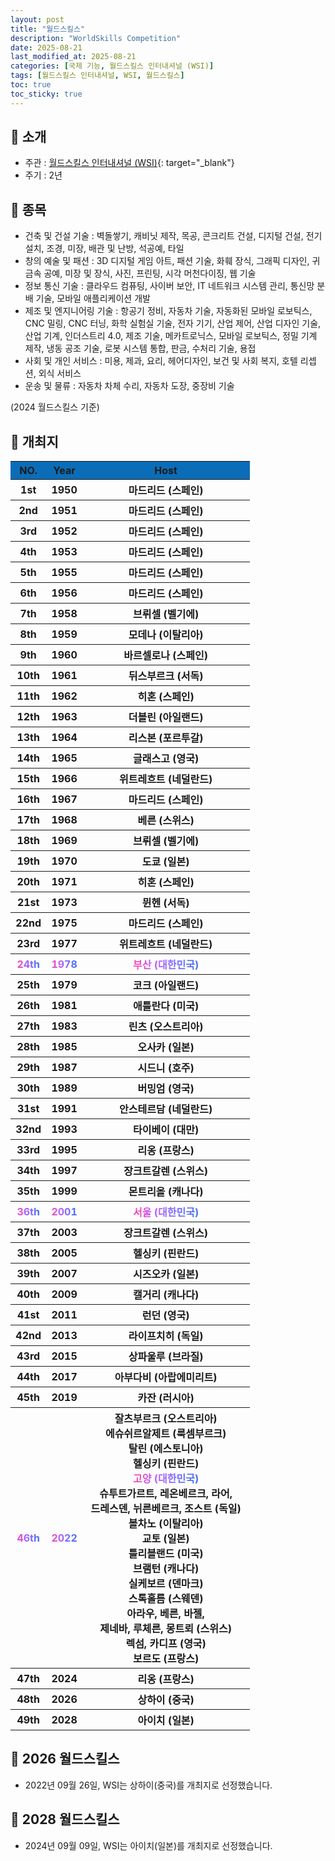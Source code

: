 ```yaml
---
layout: post
title: "월드스킬스"
description: "WorldSkills Competition"
date: 2025-08-21
last_modified_at: 2025-08-21
categories: [국제 기능, 월드스킬스 인터내셔널 (WSI)]
tags: [월드스킬스 인터내셔널, WSI, 월드스킬스]
toc: true
toc_sticky: true
---
```

## 📜 소개
* 주관 : [월드스킬스 인터내셔널 (WSI)](https://worldskills.org/){: target="_blank"}
* 주기 : 2년

## 📜 종목
* 건축 및 건설 기술 : 벽돌쌓기, 캐비닛 제작, 목공, 콘크리트 건설, 디지털 건설, 전기 설치, 조경, 미장, 배관 및 난방, 석공예, 타일
* 창의 예술 및 패션 : 3D 디지털 게임 아트, 패션 기술, 화훼 장식, 그래픽 디자인, 귀금속 공예, 미장 및 장식, 사진, 프린팅, 시각 머천다이징, 웹 기술
* 정보 통신 기술 : 클라우드 컴퓨팅, 사이버 보안, IT 네트워크 시스템 관리, 통신망 분배 기술, 모바일 애플리케이션 개발
* 제조 및 엔지니어링 기술 : 항공기 정비, 자동차 기술, 자동화된 모바일 로보틱스, CNC 밀링, CNC 터닝, 화학 실험실 기술, 전자 기기, 산업 제어, 산업 디자인 기술, 산업 기계, 인더스트리 4.0, 제조 기술, 메카트로닉스, 모바일 로보틱스, 정밀 기계 제작, 냉동 공조 기술, 로봇 시스템 통합, 판금, 수처리 기술, 용접
* 사회 및 개인 서비스 : 미용, 제과, 요리, 헤어디자인, 보건 및 사회 복지, 호텔 리셉션, 외식 서비스
* 운송 및 물류 : 자동차 차체 수리, 자동차 도장, 중장비 기술

(2024 월드스킬스 기준)

## 📜 개최지
<html>

<head>
    <meta charset="UTF-8">
</head>

<body>
    <table>
        <tr style="background: #0B6DB7;">
            <th style="width: 15%; font-weight: bold;">NO.</th>
            <th style="width: 15%; font-weight: bold;">Year</th>
            <th style="width: 70%; font-weight: bold;">Host</th>
        </tr>
        <tr>
            <th>1st</th>
            <th>1950</th>
            <th>마드리드 (스페인)</th>
        </tr>
        <tr>
            <th>2nd</th>
            <th>1951</th>
            <th>마드리드 (스페인)</th>
        </tr>
        <tr>
            <th>3rd</th>
            <th>1952</th>
            <th>마드리드 (스페인)</th>
        </tr>
        <tr>
            <th>4th</th>
            <th>1953</th>
            <th>마드리드 (스페인)</th>
        </tr>
        <tr>
            <th>5th</th>
            <th>1955</th>
            <th>마드리드 (스페인)</th>
        </tr>
        <tr>
            <th>6th</th>
            <th>1956</th>
            <th>마드리드 (스페인)</th>
        </tr>
        <tr>
            <th>7th</th>
            <th>1958</th>
            <th>브뤼셀 (벨기에)</th>
        </tr>
        <tr>
            <th>8th</th>
            <th>1959</th>
            <th>모데나 (이탈리아)</th>
        </tr>
        <tr>
            <th>9th</th>
            <th>1960</th>
            <th>바르셀로나 (스페인)</th>
        </tr>
        <tr>
            <th>10th</th>
            <th>1961</th>
            <th>뒤스부르크 (서독)</th>
        </tr>
        <tr>
            <th>11th</th>
            <th>1962</th>
            <th>히혼 (스페인)</th>
        </tr>
        <tr>
            <th>12th</th>
            <th>1963</th>
            <th>더블린 (아일랜드)</th>
        </tr>
        <tr>
            <th>13th</th>
            <th>1964</th>
            <th>리스본 (포르투갈)</th>
        </tr>
        <tr>
            <th>14th</th>
            <th>1965</th>
            <th>글래스고 (영국)</th>
        </tr>
        <tr>
            <th>15th</th>
            <th>1966</th>
            <th>위트레흐트 (네덜란드)</th>
        </tr>
        <tr>
            <th>16th</th>
            <th>1967</th>
            <th>마드리드 (스페인)</th>
        </tr>
        <tr>
            <th>17th</th>
            <th>1968</th>
            <th>베른 (스위스)</th>
        </tr>
        <tr>
            <th>18th</th>
            <th>1969</th>
            <th>브뤼셀 (벨기에)</th>
        </tr>
        <tr>
            <th>19th</th>
            <th>1970</th>
            <th>도쿄 (일본)</th>
        </tr>
        <tr>
            <th>20th</th>
            <th>1971</th>
            <th>히혼 (스페인)</th>
        </tr>
        <tr>
            <th>21st</th>
            <th>1973</th>
            <th>뮌헨 (서독)</th>
        </tr>
        <tr>
            <th>22nd</th>
            <th>1975</th>
            <th>마드리드 (스페인)</th>
        </tr>
        <tr>
            <th>23rd</th>
            <th>1977</th>
            <th>위트레흐트 (네덜란드)</th>
        </tr>
        <tr>
            <th><span style="background: text linear-gradient(to right, #FF43A8, #BE5DFA, #776CFF, #4172F2); font-weight: bold; -webkit-background-clip: text; -webkit-text-fill-color: transparent;">24th</span></th>
            <th><span style="background: text linear-gradient(to right, #FF43A8, #BE5DFA, #776CFF, #4172F2); font-weight: bold; -webkit-background-clip: text; -webkit-text-fill-color: transparent;">1978</span></th>
            <th><span style="background: text linear-gradient(to right, #FF43A8, #BE5DFA, #776CFF, #4172F2); font-weight: bold; -webkit-background-clip: text; -webkit-text-fill-color: transparent;">부산 (대한민국)</span></th>
        </tr>
        <tr>
            <th>25th</th>
            <th>1979</th>
            <th>코크 (아일랜드)</th>
        </tr>
        <tr>
            <th>26th</th>
            <th>1981</th>
            <th>애틀란다 (미국)</th>
        </tr>
        <tr>
            <th>27th</th>
            <th>1983</th>
            <th>린츠 (오스트리아)</th>
        </tr>
        <tr>
            <th>28th</th>
            <th>1985</th>
            <th>오사카 (일본)</th>
        </tr>
        <tr>
            <th>29th</th>
            <th>1987</th>
            <th>시드니 (호주)</th>
        </tr>
        <tr>
            <th>30th</th>
            <th>1989</th>
            <th>버밍엄 (영국)</th>
        </tr>
        <tr>
            <th>31st</th>
            <th>1991</th>
            <th>안스테르담 (네덜란드)</th>
        </tr>
        <tr>
            <th>32nd</th>
            <th>1993</th>
            <th>타이베이 (대만)</th>
        </tr>
        <tr>
            <th>33rd</th>
            <th>1995</th>
            <th>리옹 (프랑스)</th>
        </tr>
        <tr>
            <th>34th</th>
            <th>1997</th>
            <th>장크트갈렌 (스위스)</th>
        </tr>
        <tr>
            <th>35th</th>
            <th>1999</th>
            <th>몬트리올 (캐나다)</th>
        </tr>
        <tr>
            <th><span style="background: text linear-gradient(to right, #FF43A8, #BE5DFA, #776CFF, #4172F2); font-weight: bold; -webkit-background-clip: text; -webkit-text-fill-color: transparent;">36th</span></th>
            <th><span style="background: text linear-gradient(to right, #FF43A8, #BE5DFA, #776CFF, #4172F2); font-weight: bold; -webkit-background-clip: text; -webkit-text-fill-color: transparent;">2001</span></th>
            <th><span style="background: text linear-gradient(to right, #FF43A8, #BE5DFA, #776CFF, #4172F2); font-weight: bold; -webkit-background-clip: text; -webkit-text-fill-color: transparent;">서울 (대한민국)</span></th>
        </tr>
        <tr>
            <th>37th</th>
            <th>2003</th>
            <th>장크트갈렌 (스위스)</th>
        </tr>
        <tr>
            <th>38th</th>
            <th>2005</th>
            <th>헬싱키 (핀란드)</th>
        </tr>
        <tr>
            <th>39th</th>
            <th>2007</th>
            <th>시즈오카 (일본)</th>
        </tr>
        <tr>
            <th>40th</th>
            <th>2009</th>
            <th>캘거리 (캐나다)</th>
        </tr>
        <tr>
            <th>41st</th>
            <th>2011</th>
            <th>런던 (영국)</th>
        </tr>
        <tr>
            <th>42nd</th>
            <th>2013</th>
            <th>라이프치히 (독일)</th>
        </tr>
        <tr>
            <th>43rd</th>
            <th>2015</th>
            <th>상파울루 (브라질)</th>
        </tr>
        <tr>
            <th>44th</th>
            <th>2017</th>
            <th>아부다비 (아랍에미리트)</th>
        </tr>
        <tr>
            <th>45th</th>
            <th>2019</th>
            <th>카잔 (러시아)</th>
        </tr>
        <tr>
            <th><span style="background: text linear-gradient(to right, #FF43A8, #BE5DFA, #776CFF, #4172F2); font-weight: bold; -webkit-background-clip: text; -webkit-text-fill-color: transparent;">46th</span></th>
            <th><span style="background: text linear-gradient(to right, #FF43A8, #BE5DFA, #776CFF, #4172F2); font-weight: bold; -webkit-background-clip: text; -webkit-text-fill-color: transparent;">2022</span></th>
            <th>잘츠부르크 (오스트리아)<br>에슈쉬르알제트 (룩셈부르크)<br>탈린 (에스토니아)<br>헬싱키 (핀란드)<br><span style="background: text linear-gradient(to right, #FF43A8, #BE5DFA, #776CFF, #4172F2); font-weight: bold; -webkit-background-clip: text; -webkit-text-fill-color: transparent;">고양 (대한민국)</span><br>슈투트가르트, 레온베르크, 라어,<br>드레스덴, 뉘른베르크, 조스트 (독일)<br>볼차노 (이탈리아)<br>교토 (일본)<br>틀리블랜드 (미국)<br>브램턴 (캐나다)<br>실케보르 (덴마크)<br>스톡홀름 (스웨덴)<br>아라우, 베른, 바젤,<br>제네바, 루체른, 몽트뢰 (스위스)<br>렉섬, 카디프 (영국)<br>보르도 (프랑스)</th>
        </tr>
        <tr>
            <th>47th</th>
            <th>2024</th>
            <th>리옹 (프랑스)</th>
        </tr>
        <tr>
            <th>48th</th>
            <th>2026</th>
            <th>상하이 (중국)</th>
        </tr>
        <tr>
            <th>49th</th>
            <th>2028</th>
            <th>아이치 (일본)</th>
        </tr>
    </table>
</body>

</html>

## 📜 2026 월드스킬스
* 2022년 09월 26일, WSI는 <span class="foreign-host">상하이(중국)</span>를 개최지로 선정했습니다.

## 📜 2028 월드스킬스
* 2024년 09월 09일, WSI는 <span class="foreign-host">아이치(일본)</span>를 개최지로 선정했습니다.
